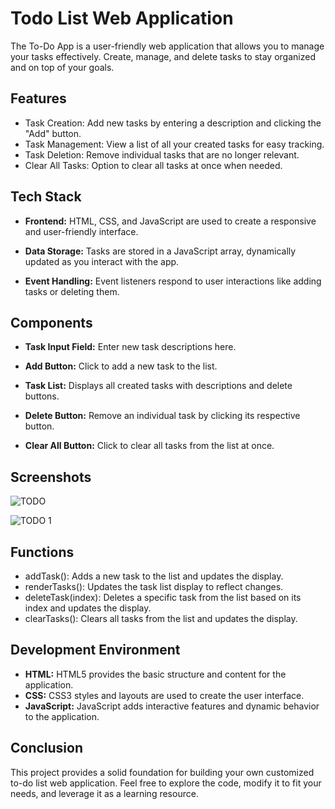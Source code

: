 
# Todo List Web Application

The To-Do App is a user-friendly web application that allows you to manage your tasks effectively.  Create, manage, and delete tasks to stay organized and on top of your goals.

## Features

- Task Creation: Add new tasks by entering a description and clicking the "Add" button.
- Task Management: View a list of all your created tasks for easy tracking.
- Task Deletion: Remove individual tasks that are no longer relevant.
- Clear All Tasks: Option to clear all tasks at once when needed.


## Tech Stack

- **Frontend:** HTML, CSS, and JavaScript are used to create a responsive and user-friendly interface.

- **Data Storage:** Tasks are stored in a JavaScript array, dynamically updated as you interact with the app.

- **Event Handling:** Event listeners respond to user interactions like adding tasks or deleting them.


## Components

- **Task Input Field:** Enter new task descriptions here.

- **Add Button:** Click to add a new task to the list.

- **Task List:** Displays all created tasks with descriptions and delete buttons.

- **Delete Button:** Remove an individual task by clicking its respective button.

- **Clear All Button:** Click to clear all tasks from the list at once.
## Screenshots

![TODO](https://github.com/RonakRaj-dev/CODTECH-Task-1/assets/144841354/5cd2f8c1-32f4-42d9-99af-365aa18f9eeb)


![TODO 1](https://github.com/RonakRaj-dev/CODTECH-Task-1/assets/144841354/bc19aafe-f1a2-422d-a967-b245a4db7a65)


## Functions

- addTask(): Adds a new task to the list and updates the display.
- renderTasks(): Updates the task list display to reflect changes.
- deleteTask(index): Deletes a specific task from the list based on its index and updates the display.
- clearTasks(): Clears all tasks from the list and updates the display.
## Development Environment

- **HTML:** HTML5 provides the basic structure and content for the application.
- **CSS:** CSS3 styles and layouts are used to create the user interface.
- **JavaScript:** JavaScript adds interactive features and dynamic behavior to the application.
## Conclusion

This project provides a solid foundation for building your own customized to-do list web application. Feel free to explore the code, modify it to fit your needs, and leverage it as a learning resource.

